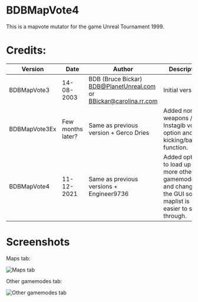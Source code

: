 # BDBMapVote4

This is a mapvote mutator for the game Unreal Tournament 1999.

# Credits:

| Version | Date | Author | Description |
| --- | --- | --- | --- |
| BDBMapVote3 | 14-08-2003 | BDB (Bruce Bickar) BDB@PlanetUnreal.com or BBickar@carolina.rr.com | Initial version |
| BDBMapVote3Ex | Few months later? | Same as previous version + Gerco Dries | Added normal weapons / Instagib vote option and user kicking/banning function. |
| BDBMapVote4 | 11-12-2021 | Same as previous versions + Engineer9736 | Added option to load up to 10 more other gamemodes, and changed the GUI so the maplist is easier to scroll through. |

# Screenshots

Maps tab:

![Maps tab](https://github.com/Engineer9736/BDBMapVote4/blob/main/mapvote-maps.png)

Other gamemodes tab:

![Other gamemodes tab](https://github.com/Engineer9736/BDBMapVote4/blob/main/mapvote-othergamemodes.png)
